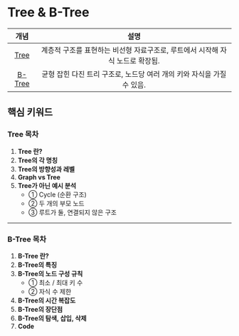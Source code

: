 # Tree & B-Tree



| 개념 | 설명 |
|:-----:|:-----:|
| [Tree](/tree_concept/tree/Tree.md) | 계층적 구조를 표현하는 비선형 자료구조로, 루트에서 시작해 자식 노드로 확장됨. |
| [B-Tree](/tree_concept/b-tree/b-tree.md) | 균형 잡힌 다진 트리 구조로, 노드당 여러 개의 키와 자식을 가질 수 있음. |


## 핵심 키워드

### Tree 목차
1. **Tree 란?**
2. **Tree의 각 명칭**
3. **Tree의 방향성과 레벨**
4. **Graph vs Tree**
5. **Tree가 아닌 예시 분석**
   - ① Cycle (순환 구조)
   - ② 두 개의 부모 노드
   - ③ 루트가 둘, 연결되지 않은 구조
     
  
---
### B-Tree 목차
1. **B-Tree 란?**
2. **B-Tree의 특징**
3. **B-Tree의 노드 구성 규칙**
   - ① 최소 / 최대 키 수
   - ② 자식 수 제한
4. **B-Tree의 시간 복잡도**
5. **B-Tree의 장단점**
7. **B-Tree의 탐색, 삽입, 삭제**
8. **Code**